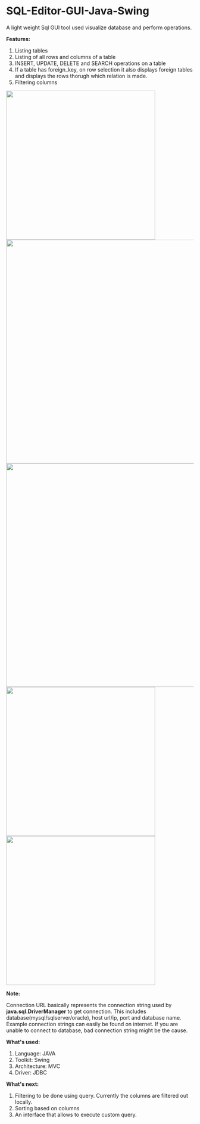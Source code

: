 # SQL-Editor-GUI-Java-Swing

A light weight Sql GUI tool used visualize database and perform operations.

**Features:**

1. Listing tables
2. Listing of all rows and columns of a table
3. INSERT, UPDATE, DELETE and SEARCH operations on a table
4. If a table has foreign_key, on row selection it also displays foreign tables and displays the rows thorugh which relation is made.
5. Filtering columns


<image src="samples/connection.png" width= 400>


<image src="samples/table1.png" width= 600>


<image src="samples/table2.png" width= 600>


<image src="samples/add.png" width= 400>


<image src="samples/search_filter.png" width= 400>


**Note:**

Connection URL basically represents the connection string used by **java.sql.DriverManager** to get connection. This includes database(mysql/sqlserver/oracle), host url/ip, port and database name. Example connection strings can easily be found on internet. If you are unable to connect to database, bad connection string might be the cause.


**What's used:**

1. Language: JAVA
2. Toolkit: Swing
3. Architecture: MVC
4. Driver: JDBC


**What's next:**

1. Filtering to be done using query. Currently the columns are filtered out locally.
2. Sorting based on columns
3. An interface that allows to execute custom query.


